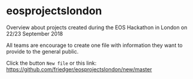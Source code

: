 # eosprojectslondon
Overview about projects created during the EOS Hackathon in London on 22/23 September 2018

All teams are encourage to create one file with information they want to provide to the general public. 

Click the button `New file` or this link: https://github.com/friedger/eosprojectslondon/new/master

